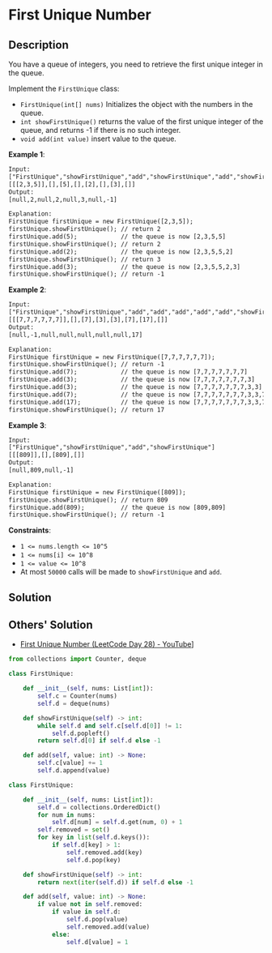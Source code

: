 # First Unique Number

## Description

You have a queue of integers, you need to retrieve the first unique integer in the queue.

Implement the `FirstUnique` class:

* `FirstUnique(int[] nums)` Initializes the object with the numbers in the queue.
* `int showFirstUnique()` returns the value of the first unique integer of the queue, and returns -1 if there is no such integer.
* `void add(int value)` insert value to the queue.

**Example 1**:

```txt
Input:
["FirstUnique","showFirstUnique","add","showFirstUnique","add","showFirstUnique","add","showFirstUnique"]
[[[2,3,5]],[],[5],[],[2],[],[3],[]]
Output:
[null,2,null,2,null,3,null,-1]

Explanation:
FirstUnique firstUnique = new FirstUnique([2,3,5]);
firstUnique.showFirstUnique(); // return 2
firstUnique.add(5);            // the queue is now [2,3,5,5]
firstUnique.showFirstUnique(); // return 2
firstUnique.add(2);            // the queue is now [2,3,5,5,2]
firstUnique.showFirstUnique(); // return 3
firstUnique.add(3);            // the queue is now [2,3,5,5,2,3]
firstUnique.showFirstUnique(); // return -1
```

**Example 2**:

```txt
Input:
["FirstUnique","showFirstUnique","add","add","add","add","add","showFirstUnique"]
[[[7,7,7,7,7,7]],[],[7],[3],[3],[7],[17],[]]
Output:
[null,-1,null,null,null,null,null,17]

Explanation:
FirstUnique firstUnique = new FirstUnique([7,7,7,7,7,7]);
firstUnique.showFirstUnique(); // return -1
firstUnique.add(7);            // the queue is now [7,7,7,7,7,7,7]
firstUnique.add(3);            // the queue is now [7,7,7,7,7,7,7,3]
firstUnique.add(3);            // the queue is now [7,7,7,7,7,7,7,3,3]
firstUnique.add(7);            // the queue is now [7,7,7,7,7,7,7,3,3,7]
firstUnique.add(17);           // the queue is now [7,7,7,7,7,7,7,3,3,7,17]
firstUnique.showFirstUnique(); // return 17
```

**Example 3**:

```txt
Input:
["FirstUnique","showFirstUnique","add","showFirstUnique"]
[[[809]],[],[809],[]]
Output:
[null,809,null,-1]

Explanation:
FirstUnique firstUnique = new FirstUnique([809]);
firstUnique.showFirstUnique(); // return 809
firstUnique.add(809);          // the queue is now [809,809]
firstUnique.showFirstUnique(); // return -1
```

**Constraints**:

* `1 <= nums.length <= 10^5`
* `1 <= nums[i] <= 10^8`
* `1 <= value <= 10^8`
* At most `50000` calls will be made to `showFirstUnique` and `add`.

## Solution

## Others' Solution

* [First Unique Number (LeetCode Day 28) - YouTube](https://www.youtube.com/watch?v=_y0FiPJXgZk)]

```py
from collections import Counter, deque

class FirstUnique:

    def __init__(self, nums: List[int]):
        self.c = Counter(nums)
        self.d = deque(nums)

    def showFirstUnique(self) -> int:
        while self.d and self.c[self.d[0]] != 1:
            self.d.popleft()
        return self.d[0] if self.d else -1

    def add(self, value: int) -> None:
        self.c[value] += 1
        self.d.append(value)
```

```py
class FirstUnique:

    def __init__(self, nums: List[int]):
        self.d = collections.OrderedDict()
        for num in nums:
            self.d[num] = self.d.get(num, 0) + 1
        self.removed = set()
        for key in list(self.d.keys()):
            if self.d[key] > 1:
                self.removed.add(key)
                self.d.pop(key)

    def showFirstUnique(self) -> int:
        return next(iter(self.d)) if self.d else -1

    def add(self, value: int) -> None:
        if value not in self.removed:
            if value in self.d:
                self.d.pop(value)
                self.removed.add(value)
            else:
                self.d[value] = 1
```
